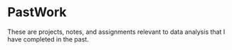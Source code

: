 # PastWork
These are projects, notes, and assignments relevant to data analysis that I have completed in the past. 
